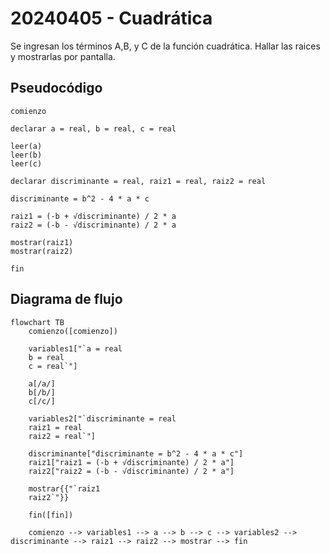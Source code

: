 # 20240405 - Cuadrática
Se ingresan los términos A,B, y C de la función cuadrática. Hallar las raices y mostrarlas por pantalla.

## Pseudocódigo
```
comienzo

declarar a = real, b = real, c = real

leer(a)
leer(b)
leer(c)

declarar discriminante = real, raiz1 = real, raiz2 = real

discriminante = b^2 - 4 * a * c

raiz1 = (-b + √discriminante) / 2 * a
raiz2 = (-b - √discriminante) / 2 * a

mostrar(raiz1)
mostrar(raiz2)

fin
```

## Diagrama de flujo
```mermaid
flowchart TB
	comienzo([comienzo])

	variables1["`a = real
	b = real
	c = real`"]

	a[/a/]
	b[/b/]
	c[/c/]

	variables2["`discriminante = real
	raiz1 = real
	raiz2 = real`"]

	discriminante["discriminante = b^2 - 4 * a * c"]
	raiz1["raiz1 = (-b + √discriminante) / 2 * a"]
	raiz2["raiz2 = (-b - √discriminante) / 2 * a"]

	mostrar{{"`raiz1
	raiz2`"}}
	
	fin([fin])

	comienzo --> variables1 --> a --> b --> c --> variables2 --> discriminante --> raiz1 --> raiz2 --> mostrar --> fin
```